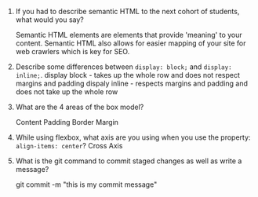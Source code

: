 1. If you had to describe semantic HTML to the next cohort of students, what would you say?
    
    Semantic HTML elements are elements that provide 'meaning' to your content. Semantic HTML also allows for easier mapping of your site for web crawlers which is key for SEO.

2. Describe some differences between ```display: block;``` and ```display: inline;```.
    display block - takes up the whole row and does not respect margins and padding
    dispaly inline - respects margins and padding and does not take up the whole row

3. What are the 4 areas of the box model?

    Content
    Padding
    Border
    Margin

4. While using flexbox, what axis are you using when you use the property: ```align-items: center```?
    Cross Axis

5. What is the git command to commit staged changes as well as write a message? 

    git commit -m "this is my commit message"